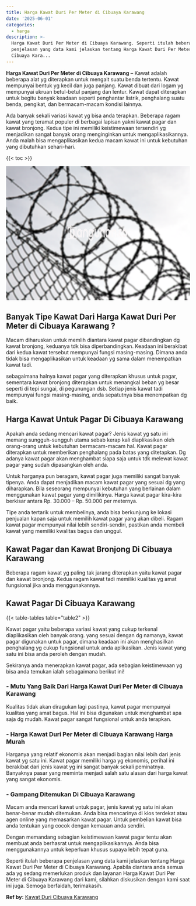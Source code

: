 ```yaml
---
title: Harga Kawat Duri Per Meter di Cibuaya Karawang
date: '2025-06-01'
categories:
  - harga
description: >-
  Harga Kawat Duri Per Meter di Cibuaya Karawang. Seperti itulah beberapa
  penjelasan yang data kami jelaskan tentang Harga Kawat Duri Per Meter di
  Cibuaya Kara...
---
```


**Harga Kawat Duri Per Meter di Cibuaya Karawang** – Kawat adalah beberapa alat yg diterapkan untuk mengait suatu benda tertentu. Kawat mempunyai bentuk yg kecil dan juga panjang. Kawat dibuat dari logam yg mempunyai ukruan betul-betul panjang dan lentur. Kawat dapat diterapkan untuk begitu banyak keadaan seperti penghantar listrik, penghalang suatu benda, pengikat, dan bermacam-macam kondisi lainnya.

Ada banyak sekali variasi kawat yg bisa anda terapkan. Beberapa ragam kawat yang teramat populer di berbagai lapisan yakni kawat pagar dan kawat bronjong. Kedua tipe ini memiliki keistimewaan tersendiri yg menjadikan sangat banyak orang menginginkan untuk mengaplikasikannya. Anda malah bisa mengaplikasikan kedua macam kawat ini untuk kebutuhan yang dibutuhkan sehari-hari.

{{< toc >}}

![Harga Kawat Duri Per Meter di Cibuaya Karawang](/images/jual-kawat-murah39.png)

## Banyak Tipe Kawat Dari Harga Kawat Duri Per Meter di Cibuaya Karawang ?

Macam diharuskan untuk memlih diantara kawat pagar dibandingkan dg kawat bronjong, keduanya tdk bisa diperbandingkan. Keadaan ini berakibat dari kedua kawat tersebut mempunyai fungsi masing-masing. Dimana anda tidak bisa mengaplikasikan untuk keadaan yg sama dalam menempatkan kawat tadi.

sebagaimana halnya kawat pagar yang diterapkan khusus untuk pagar, sementara kawat bronjong diterapkan untuk menangkal beban yg besar seperti di tepi sungai, di pegunungan dsb. Setiap jenis kawat tadi mempunyai fungsi masing-masing, anda sepatutnya bisa menempatkan dg baik.

## Harga Kawat Untuk Pagar Di Cibuaya Karawang

Apakah anda sedang mencari kawat pagar? Jenis kawat yg satu ini memang sungguh-sungguh utama sebab kerap kali diaplikasikan oleh orang-orang untuk kebutuhan bermacam-macam hal. Kawat pagar diterapkan untuk memberikan penghalang pada batas yang ditetapkan. Dg adanya kawat pagar akan menghambat siapa saja untuk tdk melewat kawat pagar yang sudah dipasangkan oleh anda.

Untuk harganya pun beragam, kawat pagar juga memiliki sangat banyak tipenya. Anda dapat menjadikan macam kawat pagar yang sesuai dg yang diharapkan. Bila seseorang mempunyai kebutuhan yang berlainan dalam menggunakan kawat pagar yang dimilikinya. Harga kawat pagar kira-kira berkisar antara Rp. 30.000 – Rp. 50.000 per meternya.

Tipe anda tertarik untuk membelinya, anda bisa berkunjung ke lokasi penjualan kapan saja untuk memilih kawat pagar yang akan dibeli. Ragam kawat pagar mempunyai nilai lebih sendiri-sendiri, pastikan anda membeli kawat yang memiliki kwalitas bagus dan unggul.

## Kawat Pagar dan Kawat Bronjong Di Cibuaya Karawang

Beberapa ragam kawat yg paling tak jarang diterapkan yaitu kawat pagar dan kawat bronjong. Kedua ragam kawat tadi memiliki kualitas yg amat fungsional jika anda menggunakannya.

## Kawat Pagar Di Cibuaya Karawang

{{< table-tables table="table2" >}}

Kawat pagar yaitu beberapa variasi kawat yang cukup terkenal diaplikasikan oleh banyak orang. yang sesuai dengan dg namanya, kawat pagar digunakan untuk pagar, dimana keadaan ini akan menghasilkan penghalang yg cukup fungsional untuk anda aplikasikan. Jenis kawat yang satu ini bisa anda peroleh dengan mudah.

Sekiranya anda menerapkan kawat pagar, ada sebagian keistimewaan yg bisa anda temukan ialah sebagaimana berikut ini!

### \- Mutu Yang Baik Dari Harga Kawat Duri Per Meter di Cibuaya Karawang

Kualitas tidak akan diragukan lagi pastinya, kawat pagar mempunyai kualitas yang amat bagus. Hal ini bisa digunakan untuk menghambat apa saja dg mudah. Kawat pagar sangat fungsional untuk anda terapkan.

### \- Harga Kawat Duri Per Meter di Cibuaya Karawang Harga Murah

Harganya yang relatif ekonomis akan menjadi bagian nilai lebih dari jenis kawat yg satu ini. Kawat pagar memiliki harga yg ekonomis, perihal ini berakibat dari jenis kawat yg ini sangat banyak sekali peminatnya. Banyaknya pasar yang meminta menjadi salah satu alasan dari harga kawat yang sangat ekonomis.

### \- Gampang Ditemukan Di Cibuaya Karawang

Macam anda mencari kawat untuk pagar, jenis kawat yg satu ini akan benar-benar mudah ditemukan. Anda bisa mencarinya di kios terdekat atau agen online yang memasarkan kawat pagar. Untuk pembelian kawat bisa anda tentukan yang cocok dengan kemauan anda sendiri.

Dengan memandang sebagian keistimewaan kawat pagar tentu akan membuat anda berhasrat untuk mengaplikasikannya. Anda bisa menggunakannya untuk keperluan khusus supaya lebih tepat guna.

Seperti itulah beberapa penjelasan yang data kami jelaskan tentang Harga Kawat Duri Per Meter di Cibuaya Karawang. Apabila diantara anda semua ada yg sedang memerlukan produk dan layanan Harga Kawat Duri Per Meter di Cibuaya Karawang dari kami, silahkan diskusikan dengan kami saat ini juga. Semoga berfaidah, terimakasih.

**Ref by:** [Kawat Duri Cibuaya Karawang](https://id.wikipedia.org/wiki/Kawat)
